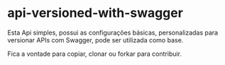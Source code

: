 # api-versioned-with-swagger

Esta Api simples, possui as configurações básicas, personalizadas para versionar APIs com Swagger, pode ser utilizada como base.

Fica a vontade para copiar, clonar ou forkar para contribuir.
